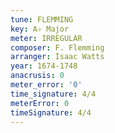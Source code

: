 ```yaml
---
tune: FLEMMING
key: A♭ Major
meter: IRREGULAR
composer: F. Flemming
arranger: Isaac Watts
year: 1674-1748
anacrusis: 0
meter_error: '0'
time_signature: 4/4
meterError: 0
timeSignature: 4/4
---
```


